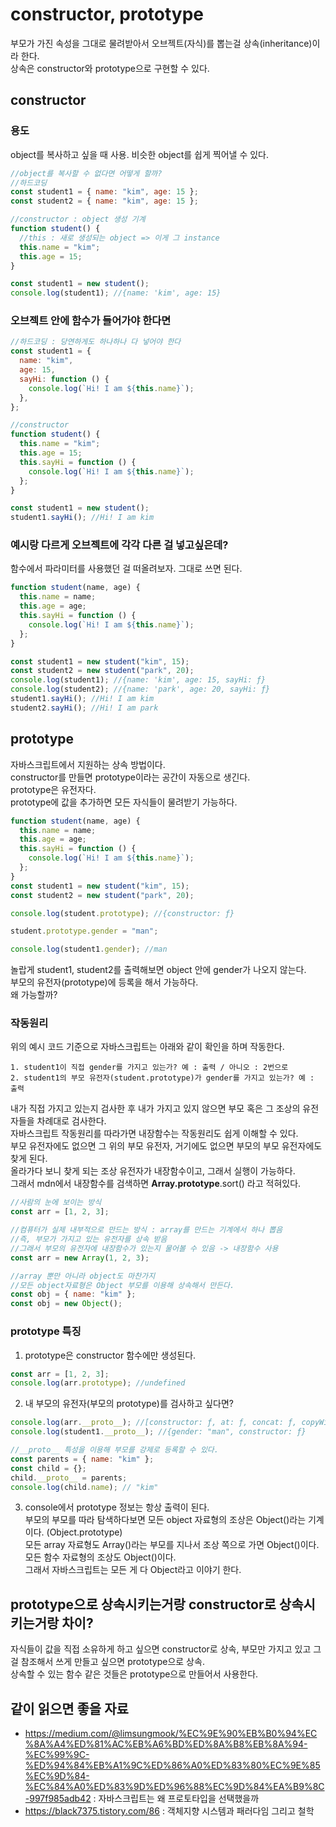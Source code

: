 # constructor, prototype

부모가 가진 속성을 그대로 물려받아서 오브젝트(자식)를 뽑는걸 상속(inheritance)이라 한다.  
상속은 constructor와 prototype으로 구현할 수 있다.

## constructor

### 용도

object를 복사하고 싶을 때 사용. 비슷한 object를 쉽게 찍어낼 수 있다.

```js
//object를 복사할 수 없다면 어떻게 할까?
//하드코딩
const student1 = { name: "kim", age: 15 };
const student2 = { name: "kim", age: 15 };

//constructor : object 생성 기계
function student() {
  //this : 새로 생성되는 object => 이게 그 instance
  this.name = "kim";
  this.age = 15;
}

const student1 = new student();
console.log(student1); //{name: 'kim', age: 15}
```

### 오브젝트 안에 함수가 들어가야 한다면

```js
//하드코딩 : 당연하게도 하나하나 다 넣어야 한다
const student1 = {
  name: "kim",
  age: 15,
  sayHi: function () {
    console.log(`Hi! I am ${this.name}`);
  },
};

//constructor
function student() {
  this.name = "kim";
  this.age = 15;
  this.sayHi = function () {
    console.log(`Hi! I am ${this.name}`);
  };
}

const student1 = new student();
student1.sayHi(); //Hi! I am kim
```

### 예시랑 다르게 오브젝트에 각각 다른 걸 넣고싶은데?

함수에서 파라미터를 사용했던 걸 떠올려보자. 그대로 쓰면 된다.

```js
function student(name, age) {
  this.name = name;
  this.age = age;
  this.sayHi = function () {
    console.log(`Hi! I am ${this.name}`);
  };
}

const student1 = new student("kim", 15);
const student2 = new student("park", 20);
console.log(student1); //{name: 'kim', age: 15, sayHi: ƒ}
console.log(student2); //{name: 'park', age: 20, sayHi: ƒ}
student1.sayHi(); //Hi! I am kim
student2.sayHi(); //Hi! I am park
```

## prototype

자바스크립트에서 지원하는 상속 방법이다.  
constructor를 만들면 prototype이라는 공간이 자동으로 생긴다.  
prototype은 유전자다.  
prototype에 값을 추가하면 모든 자식들이 물려받기 가능하다.

```js
function student(name, age) {
  this.name = name;
  this.age = age;
  this.sayHi = function () {
    console.log(`Hi! I am ${this.name}`);
  };
}
const student1 = new student("kim", 15);
const student2 = new student("park", 20);

console.log(student.prototype); //{constructor: ƒ}

student.prototype.gender = "man";

console.log(student1.gender); //man
```

놀랍게 student1, student2를 출력해보면 object 안에 gender가 나오지 않는다.  
부모의 유전자(prototype)에 등록을 해서 가능하다.  
왜 가능할까?

### 작동원리

위의 예시 코드 기준으로 자바스크립트는 아래와 같이 확인을 하며 작동한다.

```
1. student1이 직접 gender를 가지고 있는가? 예 : 출력 / 아니오 : 2번으로
2. student1의 부모 유전자(student.prototype)가 gender를 가지고 있는가? 예 : 출력
```

내가 직접 가지고 있는지 검사한 후 내가 가지고 있지 않으면 부모 혹은 그 조상의 유전자들을 차례대로 검사한다.  
자바스크립트 작동원리를 따라가면 내장함수는 작동원리도 쉽게 이해할 수 있다.  
부모 유전자에도 없으면 그 위의 부모 유전자, 거기에도 없으면 부모의 부모 유전자에도 찾게 된다.  
올라가다 보니 찾게 되는 조상 유전자가 내장함수이고, 그래서 실행이 가능하다.  
그래서 mdn에서 내장함수를 검색하면 <strong>Array.prototype</strong>.sort() 라고 적혀있다.

```js
//사람의 눈에 보이는 방식
const arr = [1, 2, 3];

//컴퓨터가 실제 내부적으로 만드는 방식 : array를 만드는 기계에서 하나 뽑음
//즉, 부모가 가지고 있는 유전자를 상속 받음
//그래서 부모의 유전자에 내장함수가 있는지 물어볼 수 있음 -> 내장함수 사용
const arr = new Array(1, 2, 3);
```

```js
//array 뿐만 아니라 object도 마찬가지
//모든 object자료형은 Object 부모를 이용해 상속해서 만든다.
const obj = { name: "kim" };
const obj = new Object();
```

### prototype 특징

1. prototype은 constructor 함수에만 생성된다.

```js
const arr = [1, 2, 3];
console.log(arr.prototype); //undefined
```

2. 내 부모의 유전자(부모의 prototype)를 검사하고 싶다면?

```js
console.log(arr.__proto__); //[constructor: ƒ, at: ƒ, concat: ƒ, copyWithin: ƒ, fill: ƒ, …]
console.log(student1.__proto__); //{gender: "man", constructor: ƒ}
```

```js
//__proto__ 특성을 이용해 부모를 강제로 등록할 수 있다.
const parents = { name: "kim" };
const child = {};
child.__proto__ = parents;
console.log(child.name); // "kim"
```

3. console에서 prototype 정보는 항상 출력이 된다.  
   부모의 부모를 따라 탐색하다보면 모든 object 자료형의 조상은 Object()라는 기계이다. (Object.prototype)  
   모든 array 자료형도 Array()라는 부모를 지나서 조상 쪽으로 가면 Object()이다.  
   모든 함수 자료형의 조상도 Object()이다.  
   그래서 자바스크립트는 모든 게 다 Object라고 이야기 한다.

## prototype으로 상속시키는거랑 constructor로 상속시키는거랑 차이?

자식들이 값을 직접 소유하게 하고 싶으면 constructor로 상속, 부모만 가지고 있고 그걸 참조해서 쓰게 만들고 싶으면 prototype으로 상속.  
상속할 수 있는 함수 같은 것들은 prototype으로 만들어서 사용한다.

## 같이 읽으면 좋을 자료

- https://medium.com/@limsungmook/%EC%9E%90%EB%B0%94%EC%8A%A4%ED%81%AC%EB%A6%BD%ED%8A%B8%EB%8A%94-%EC%99%9C-%ED%94%84%EB%A1%9C%ED%86%A0%ED%83%80%EC%9E%85%EC%9D%84-%EC%84%A0%ED%83%9D%ED%96%88%EC%9D%84%EA%B9%8C-997f985adb42 : 자바스크립트는 왜 프로토타입을 선택했을까
- https://black7375.tistory.com/86 : 객체지향 시스템과 패러다임 그리고 철학
